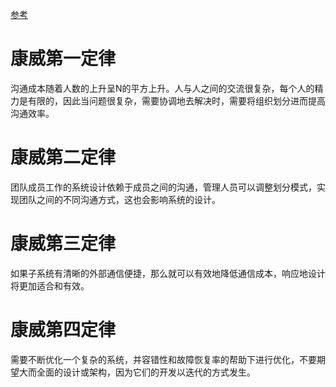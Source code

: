 [参考](https://segmentfault.com/a/1190000011118897)
# 康威第一定律
沟通成本随着人数的上升呈N的平方上升。人与人之间的交流很复杂，每个人的精力是有限的，因此当问题很复杂，需要协调地去解决时，需要将组织划分进而提高沟通效率。
# 康威第二定律
团队成员工作的系统设计依赖于成员之间的沟通，管理人员可以调整划分模式，实现团队之间的不同沟通方式，这也会影响系统的设计。
# 康威第三定律
如果子系统有清晰的外部通信便捷，那么就可以有效地降低通信成本，响应地设计将更加适合和有效。
# 康威第四定律
需要不断优化一个复杂的系统，并容错性和故障恢复率的帮助下进行优化，不要期望大而全面的设计或架构，因为它们的开发以迭代的方式发生。